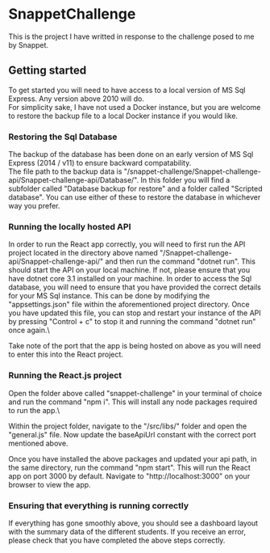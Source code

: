 # SnappetChallenge

This is the project I have writted in response to the challenge posed to me by Snappet.

## Getting started

To get started you will need to have access to a local version of MS Sql Express. Any version above 2010 will do.\
For simplicity sake, I have not used a Docker instance, but you are welcome to restore the backup file to a local Docker instance if you would like.

### Restoring the Sql Database

The backup of the database has been done on an early version of MS Sql Express (2014 / v11) to ensure backward compatability.\
The file path to the backup data is "/snappet-challenge/Snappet-challenge-api/Snappet-challenge-api/Database/". In this folder you will find a subfolder called "Database backup for restore" and a folder called "Scripted database". You can use either of these to restore the database in whichever way you prefer.

### Running the locally hosted API

In order to run the React app correctly, you will need to first run the API project located in the directory above named "/Snappet-challenge-api/Snappet-challenge-api/" and then run the command "dotnet run". This should start the API on your local machine. If not, please ensure that you have dotnet core 3.1 installed on your machine. In order to access the Sql database, you will need to ensure that you have provided the correct details for your MS Sql instance. This can be done by modifying the "appsettings.json" file within the aforementioned project directory. Once you have updated this file, you can stop and restart your instance of the API by pressing "Control + c" to stop it and running the command "dotnet run" once again.\

Take note of the port that the app is being hosted on above as you will need to enter this into the React project.

### Running the React.js project

Open the folder above called "snappet-challenge" in your terminal of choice and run the command "npm i". This will install any node packages required to run the app.\

Within the project folder, navigate to the "/src/libs/" folder and open the "general.js" file. Now update the baseApiUrl constant with the correct port mentioned above.

Once you have installed the above packages and updated your api path, in the same directory, run the command "npm start".
This will run the React app on port 3000 by default. Navigate to "http://localhost:3000" on your browser to view the app.

### Ensuring that everything is running correctly

If everything has gone smoothly above, you should see a dashboard layout with the summary data of the different students.
If you receive an error, please check that you have completed the above steps correctly.
